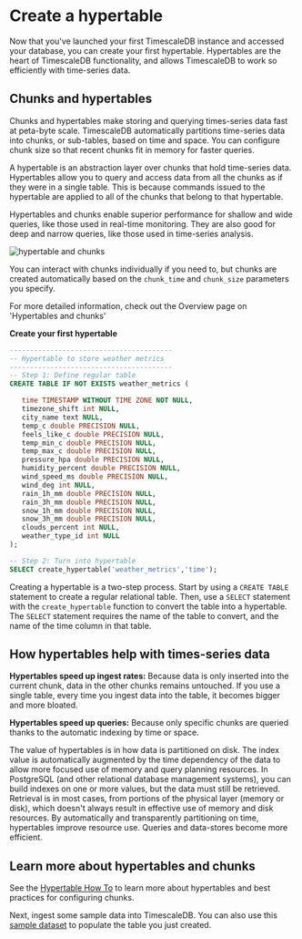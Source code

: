 # Create a hypertable
Now that you've launched your first TimescaleDB instance and accessed your database,
you can create your first hypertable. Hypertables are the heart of TimescaleDB functionality,
and allows TimescaleDB to work so efficiently with time-series data.

## Chunks and hypertables
Chunks and hypertables make storing and querying times-series data fast at peta-byte 
scale. TimescaleDB automatically partitions time-series data into chunks, or sub-tables, 
based on time and space. You can configure chunk size so that recent chunks fit in memory 
for faster queries. 

A hypertable is an abstraction layer over chunks that hold time-series data.
Hypertables allow you to query and access data from all the chunks as if they
were in a single table. This is because commands issued to the hypertable are
applied to all of the chunks that belong to that hypertable.

Hypertables and chunks enable superior performance for shallow and wide queries,
like those used in real-time monitoring. They are also good for deep and narrow
queries, like those used in time-series analysis.

<img class="main-content__illustration" src="https://assets.iobeam.com/images/docs/illustration-hypertable-chunk.png" alt="hypertable and chunks"/>

You can interact with chunks individually if you need to, but chunks are created
automatically based on the `chunk_time` and `chunk_size` parameters you specify.

For more detailed information, check out the Overview page on 'Hypertables and chunks'

**Create your first hypertable**

```sql
----------------------------------------
-- Hypertable to store weather metrics
----------------------------------------
-- Step 1: Define regular table
CREATE TABLE IF NOT EXISTS weather_metrics (

   time TIMESTAMP WITHOUT TIME ZONE NOT NULL,
   timezone_shift int NULL,
   city_name text NULL,
   temp_c double PRECISION NULL,
   feels_like_c double PRECISION NULL,
   temp_min_c double PRECISION NULL,
   temp_max_c double PRECISION NULL,
   pressure_hpa double PRECISION NULL,
   humidity_percent double PRECISION NULL,
   wind_speed_ms double PRECISION NULL,
   wind_deg int NULL,
   rain_1h_mm double PRECISION NULL,
   rain_3h_mm double PRECISION NULL,
   snow_1h_mm double PRECISION NULL,
   snow_3h_mm double PRECISION NULL,
   clouds_percent int NULL,
   weather_type_id int NULL
);

-- Step 2: Turn into hypertable
SELECT create_hypertable('weather_metrics','time');
```

Creating a hypertable is a two-step process. Start by using a `CREATE TABLE`
statement to create a regular relational table. Then, use a `SELECT`
statement with the `create_hypertable` function to convert the table into a
hypertable. The `SELECT` statement requires the name of the table to convert,
and the name of the time column in that table.

## How hypertables help with times-series data
**Hypertables speed up ingest rates:** Because data is only inserted into
the current chunk, data in the other chunks remains untouched. If you use a
single table, every time you ingest data into the table, it becomes bigger and
more bloated.

**Hypertables speed up queries:** Because only specific chunks are queried
thanks to the automatic indexing by time or space.

The value of hypertables is in how data is partitioned on disk. The index value
is automatically augmented by the time dependency of the data to allow more
focused use of memory and query planning resources. In PostgreSQL (and other
relational database management systems), you can build indexes on one or more
values, but the data must still be retrieved. Retrieval is in most cases, from
portions of the physical layer (memory or disk), which doesn't always result in
effective use of memory and disk resources. By automatically and transparently
partitioning on time, hypertables improve resource use. Queries and
data-stores become more efficient.

## Learn more about hypertables and chunks
See the [Hypertable How To](/how-to-guides/hypertables) to learn more about
hypertables and best practices for configuring chunks.

Next, ingest some sample data into TimescaleDB. You can also use this 
[sample dataset](/getting-started/add-data/#accessing-the-dataset) to 
populate the table you just created. 
